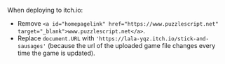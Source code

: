 When deploying to itch.io:
- Remove ```<a id="homepagelink" href="https://www.puzzlescript.net" target="_blank">www.puzzlescript.net</a>```.
- Replace ```document.URL``` with ```'https://lala-yqz.itch.io/stick-and-sausages'``` (because the url of the uploaded game file changes every time the game is updated).